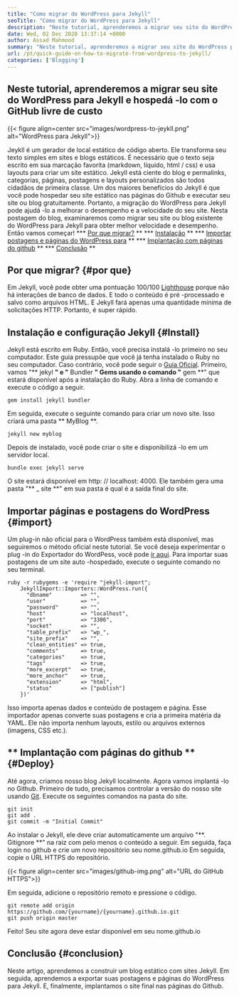 ```yaml
---
title: "Como migrar do WordPress para Jekyll" 
seoTitle: "Como migrar do WordPress para Jekyll" 
description: "Neste tutorial, aprenderemos a migrar seu site do WordPress para o Jekyll em etapas rápidas e fáceis. Vamos começar!" 
date: Wed, 02 Dec 2020 13:37:14 +0000
author: Assad Mahmood
summary: "Neste tutorial, aprenderemos a migrar seu site do WordPress para Jekyll e hospedá -lo com o GitHub livre de custo" 
url: /pt/quick-guide-on-how-to-migrate-from-wordpress-to-jekyll/
categories: ['Blogging']
---
```


## Neste tutorial, aprenderemos a migrar seu site do WordPress para Jekyll e hospedá -lo com o GitHub livre de custo

{{< figure align=center src="images/wordpress-to-jeykll.png" alt="WordPress para Jekyll">}}

Jeykll é um gerador de local estático de código aberto. Ele transforma seu texto simples em sites e blogs estáticos. É necessário que o texto seja escrito em sua marcação favorita (markdown, líquido, html / css) e usa layouts para criar um site estático. Jekyll está ciente do blog e permalinks, categorias, páginas, postagens e layouts personalizados são todos cidadãos de primeira classe. Um dos maiores benefícios do Jekyll é que você pode hospedar seu site estático nas páginas do Github e executar seu site ou blog gratuitamente. Portanto, a migração do WordPress para Jekyll pode ajudá -lo a melhorar o desempenho e a velocidade do seu site.
Nesta postagem do blog, examinaremos como migrar seu site ou blog existente do WordPress para Jekyll para obter melhor velocidade e desempenho. Então vamos começar!
  *** [Por que migrar?][1] **
  *** [Instalação][2] **
  *** [Importar postagens e páginas do WordPress para][3] **
  *** [Implantação com páginas do github][4] **
  *** [Conclusão][5] **

## Por que migrar? {#por que}
Em Jekyll, você pode obter uma pontuação 100/100 [Lighthouse][6] porque não há interações de banco de dados. E todo o conteúdo é pré -processado e salvo como arquivos HTML. E Jekyll fará apenas uma quantidade mínima de solicitações HTTP. Portanto, é super rápido.

## Instalação e configuração Jekyll {#Install}
Jekyll está escrito em Ruby. Então, você precisa instalá -lo primeiro no seu computador. Este guia pressupõe que você já tenha instalado o Ruby no seu computador. Caso contrário, você pode seguir o [Guia Oficial][7].
Primeiro, vamos "** jekyl **" e "** Bundler **" Gems usando o comando "** gem **" que estará disponível após a instalação do Ruby. Abra a linha de comando e execute o código a seguir.
```
gem install jekyll bundler
```
Em seguida, execute o seguinte comando para criar um novo site. Isso criará uma pasta ** MyBlog **.
```
jekyll new myblog
```
Depois de instalado, você pode criar o site e disponibilizá -lo em um servidor local.
```
bundle exec jekyll serve
```
O site estará disponível em http: // localhost: 4000. Ele também gera uma pasta "** _ site **" em sua pasta é qual é a saída final do site.

## Importar páginas e postagens do WordPress {#import}
Um plug-in não oficial para o WordPress também está disponível, mas seguiremos o método oficial neste tutorial. Se você deseja experimentar o plug -in do Exportador do WordPess, você pode [ir aqui][8].
Para importar suas postagens de um site auto -hospedado, execute o seguinte comando no seu terminal.
```
ruby -r rubygems -e 'require "jekyll-import";
    JekyllImport::Importers::WordPress.run({
      "dbname"         => "",
      "user"           => "",
      "password"       => "",
      "host"           => "localhost",
      "port"           => "3306",
      "socket"         => "",
      "table_prefix"   => "wp_",
      "site_prefix"    => "",
      "clean_entities" => true,
      "comments"       => true,
      "categories"     => true,
      "tags"           => true,
      "more_excerpt"   => true,
      "more_anchor"    => true,
      "extension"      => "html",
      "status"         => ["publish"]
    })'
```
Isso importa apenas dados e conteúdo de postagem e página. Esse importador apenas converte suas postagens e cria a primeira matéria da YAML. Ele não importa nenhum layouts, estilo ou arquivos externos (imagens, CSS etc.).

## ** Implantação com páginas do github ** {#Deploy}
Até agora, criamos nosso blog Jekyll localmente. Agora vamos implantá -lo no Github. Primeiro de tudo, precisamos controlar a versão do nosso site usando [Git][9]. Execute os seguintes comandos na pasta do site.
```
git init
git add .
git commit -m "Initial Commit"
```
Ao instalar o Jekyll, ele deve criar automaticamente um arquivo "**. Gitignore **" na raiz com pelo menos o conteúdo a seguir.
Em seguida, faça login no github e crie um novo repositório seu nome.github.io
Em seguida, copie o URL HTTPS do repositório.

{{< figure align=center src="images/github-img.png" alt="URL do GitHub HTTPS">}}

Em seguida, adicione o repositório remoto e pressione o código.
```
git remote add origin https://github.com/{yourname}/{yourname}.github.io.git
git push origin master
```
Feito! Seu site agora deve estar disponível em seu nome.github.io

## Conclusão {#conclusion}
Neste artigo, aprendemos a construir um blog estático com sites Jekyll. Em seguida, aprendemos a exportar suas postagens e páginas do WordPress para Jekyll. E, finalmente, implantamos o site final nas páginas do Github.

  
[1]: #why
[2]: #install
[3]: #import
[4]: #deploy
[5]: #conclusion
[6]: https://web.dev/performance-scoring/
[7]: https://www.ruby-lang.org/en/documentation/installation/
[8]: https://wordpress.org/plugins/jekyll-exporter/
[9]: https://git-scm.com/
